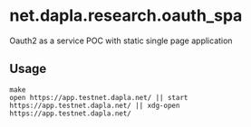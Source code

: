 # net.dapla.research.oauth_spa
Oauth2 as a service POC with static single page application


## Usage

```
make
open https://app.testnet.dapla.net/ || start https://app.testnet.dapla.net/ || xdg-open https://app.testnet.dapla.net/
```
